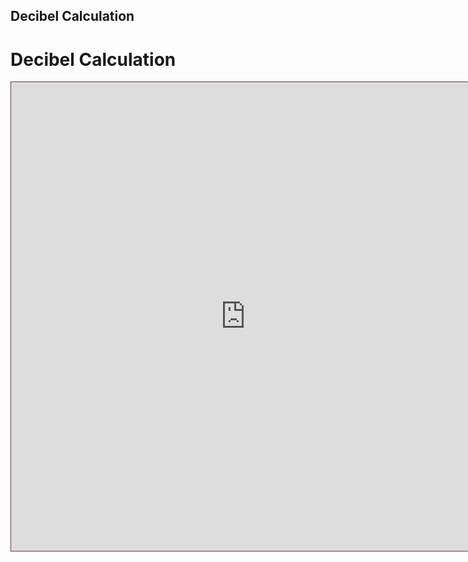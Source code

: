 ## Decibel Calculation

<h1> Decibel Calculation</h1>
<iframe src="https://www.desmos.com/calculator/comwhym6at?embed" width="750" height="750" style="border: 1px solid #643a3a" frameborder=0></iframe>
